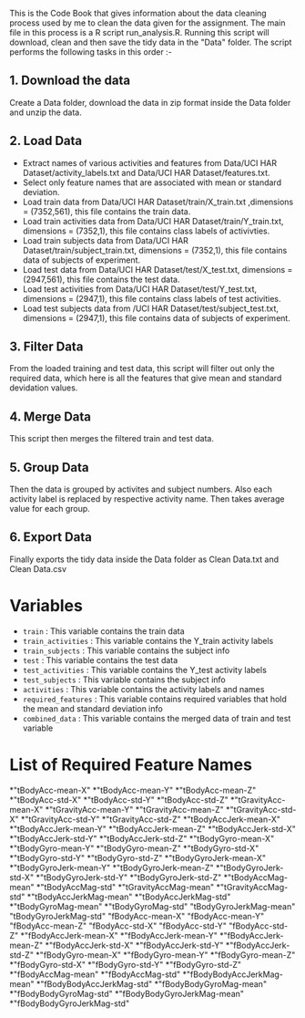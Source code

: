 This is the Code Book that gives information about the data cleaning process used by me to clean the data given for the assignment.
The main file in this process is a R script run_analysis.R.
Running this script will download, clean and then save the tidy data in the "Data" folder.
The script performs the following tasks in this order :-

## 1. Download the data
Create a Data folder, download the data in zip format inside the Data folder and unzip the data. 

## 2. Load Data
* Extract names of various activities and features from Data/UCI HAR Dataset/activity_labels.txt and Data/UCI HAR Dataset/features.txt.
* Select only feature names that are associated with mean or standard deviation.
* Load train data from Data/UCI HAR Dataset/train/X_train.txt ,dimensions = (7352,561), this file contains the train data.
* Load train activities data from Data/UCI HAR Dataset/train/Y_train.txt, dimensions = (7352,1), this file contains class labels of activivties.
* Load train subjects data from Data/UCI HAR Dataset/train/subject_train.txt, dimensions = (7352,1), this file contains data of subjects of experiment.
* Load test data from Data/UCI HAR Dataset/test/X_test.txt, dimensions = (2947,561), this file contains the test data.
* Load test activities from Data/UCI HAR Dataset/test/Y_test.txt, dimensions = (2947,1), this file contains class labels of test activities.
* Load test subjects data from /UCI HAR Dataset/test/subject_test.txt, dimensions = (2947,1), this file contains data of subjects of experiment.

## 3. Filter Data
From the loaded training and test data, this script will filter out only the required data, which here is all the features that give mean and standard devidation values.

## 4. Merge Data
This script then merges the filtered train and test data.

## 5. Group Data
Then the data is grouped by activites and subject numbers. Also each activity label is replaced by respective activity name. Then takes average value for each group.

## 6. Export Data
Finally exports the tidy data inside the Data folder as Clean Data.txt and Clean Data.csv

# Variables
* ```train``` : This variable contains the train data
* ```train_activities``` : This variable contains the Y_train activity labels
* ```train_subjects``` : This variable contains the subject info
* ```test``` : This variable contains the test data
* ```test_activities``` : This variable contains the Y_test activity labels
* ```test_subjects``` : This variable contains the subject info
* ```activities``` : This variable contains the activity labels and names
* ```required_features``` : This variable contains required variables that hold the mean and standard deviation info
* ```combined_data``` : This variable contains the merged data of train and test variable
# List of Required Feature Names
*"tBodyAcc-mean-X" 
*"tBodyAcc-mean-Y" 
*"tBodyAcc-mean-Z" 
*"tBodyAcc-std-X" 
*"tBodyAcc-std-Y" 
*"tBodyAcc-std-Z" 
*"tGravityAcc-mean-X" 
*"tGravityAcc-mean-Y" 
*"tGravityAcc-mean-Z" 
*"tGravityAcc-std-X" 
*"tGravityAcc-std-Y" 
*"tGravityAcc-std-Z" 
*"tBodyAccJerk-mean-X" 
*"tBodyAccJerk-mean-Y" 
*"tBodyAccJerk-mean-Z" 
*"tBodyAccJerk-std-X" 
*"tBodyAccJerk-std-Y" 
*"tBodyAccJerk-std-Z" 
*"tBodyGyro-mean-X" 
*"tBodyGyro-mean-Y" 
*"tBodyGyro-mean-Z" 
*"tBodyGyro-std-X" 
*"tBodyGyro-std-Y" 
*"tBodyGyro-std-Z" 
*"tBodyGyroJerk-mean-X" 
*"tBodyGyroJerk-mean-Y" 
*"tBodyGyroJerk-mean-Z" 
*"tBodyGyroJerk-std-X" 
*"tBodyGyroJerk-std-Y" 
*"tBodyGyroJerk-std-Z" 
*"tBodyAccMag-mean" 
*"tBodyAccMag-std" 
*"tGravityAccMag-mean" 
*"tGravityAccMag-std" 
*"tBodyAccJerkMag-mean" 
*"tBodyAccJerkMag-std" 
*"tBodyGyroMag-mean" 
*"tBodyGyroMag-std" "tBodyGyroJerkMag-mean" "tBodyGyroJerkMag-std" "fBodyAcc-mean-X" "fBodyAcc-mean-Y" "fBodyAcc-mean-Z" "fBodyAcc-std-X" "fBodyAcc-std-Y" "fBodyAcc-std-Z" 
*"fBodyAccJerk-mean-X" 
*"fBodyAccJerk-mean-Y" 
*"fBodyAccJerk-mean-Z" 
*"fBodyAccJerk-std-X" 
*"fBodyAccJerk-std-Y" 
*"fBodyAccJerk-std-Z" 
*"fBodyGyro-mean-X" 
*"fBodyGyro-mean-Y" 
*"fBodyGyro-mean-Z" 
*"fBodyGyro-std-X" 
*"fBodyGyro-std-Y" 
*"fBodyGyro-std-Z" 
*"fBodyAccMag-mean" 
*"fBodyAccMag-std" 
*"fBodyBodyAccJerkMag-mean" 
*"fBodyBodyAccJerkMag-std" 
*"fBodyBodyGyroMag-mean" 
*"fBodyBodyGyroMag-std" 
*"fBodyBodyGyroJerkMag-mean" 
*"fBodyBodyGyroJerkMag-std"
